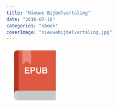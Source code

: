 ```yaml
---
title: "Nieuwe Bijbelvertaling"
date: "2016-07-18"
categories: "eboek"
coverImage: "nieuwebijbelvertaling.jpg"
---
```


<!--more-->

[![e-book-epub](images/e-book-epub-150x150.png)](http://www.boekhandel.org/product/9789057191800)
